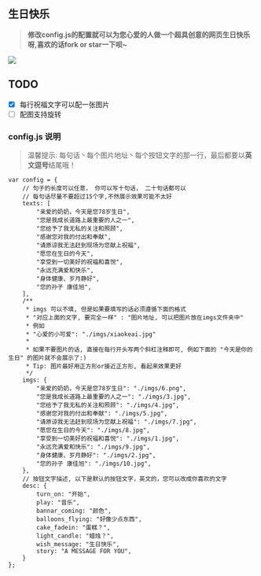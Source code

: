 ## 生日快乐

> <b>修改config.js的配置就可以为您心爱的人做一个超具创意的网页生日快乐呀,喜欢的话fork or star一下呗~</b>

<img src="https://github.com/AJLoveChina/loveBalloon/blob/master/static/github-star.png" />

## TODO
* [x] 每行祝福文字可以配一张图片
* [ ] 配图支持旋转

### config.js 说明
> 温馨提示: 每句话丶每个图片地址丶每个按钮文字的那一行，最后都要以**英文逗号**结尾哦！
```text
var config = {
    // 句子的长度可以任意， 你可以写十句话， 二十句话都可以
    // 每句话尽量不要超过15个字,不然展示效果可能不太好
    texts: [
        "亲爱的奶奶，今天是您78岁生日",
        "您是我成长道路上最重要的人之一",
        "您给予了我无私的关注和照顾",
        "感谢您对我的付出和奉献",
        "请原谅我无法赶到现场为您献上祝福",
        "愿您在生日的今天",
        "享受到一切美好的祝福和喜悦",
        "永远充满爱和快乐",
        "身体健康、岁月静好",
        "您的孙子 康佳旭",
    ],
    /**
     * imgs 可以不填, 但是如果要填写的话必须遵循下面的格式
     * "对应上面的文字, 要完全一样" : "图片地址, 可以把图片放在imgs文件夹中"
     * 例如
     * "心爱的小可爱": "./imgs/xiaokeai.jpg"
     *
     * 如果不要图片的话, 直接在每行开头写两个斜杠注释即可, 例如下面的 "今天是你的生日" 的图片就不会展示了:)
     * Tip: 图片最好用正方形or接近正方形, 看起来效果更好
     */
    imgs: {
        "亲爱的奶奶，今天是您78岁生日": "./imgs/6.png",
        "您是我成长道路上最重要的人之一": "./imgs/3.jpg",
        "您给予了我无私的关注和照顾": "./imgs/4.jpg",
        "感谢您对我的付出和奉献": "./imgs/5.jpg",
        "请原谅我无法赶到现场为您献上祝福": "./imgs/7.jpg",
        "愿您在生日的今天": "./imgs/8.jpg",
        "享受到一切美好的祝福和喜悦": "./imgs/1.jpg",
        "永远充满爱和快乐": "./imgs/9.jpg",
        "身体健康、岁月静好": "./imgs/2.jpg",
        "您的孙子 康佳旭": "./imgs/10.jpg",
    },
    // 按钮文字描述, 以下是默认的按钮文字，英文的，您可以改成你喜欢的文字
    desc: {
        turn_on: "开始",
        play: "音乐",
        bannar_coming: "颜色",
        balloons_flying: "好像少点东西",
        cake_fadein: "蛋糕？",
        light_candle: "蜡烛？",
        wish_message: "生日快乐",
        story: "A MESSAGE FOR YOU",
    }
};
```
